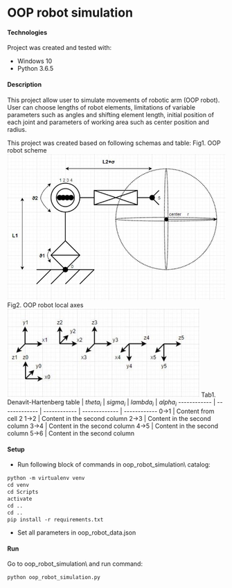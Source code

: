 # OOP robot simulation

#### Technologies
Project was created and tested with:
* Windows 10
* Python 3.6.5

#### Description
This project allow user to simulate movements of robotic arm (OOP robot). User can choose lengths of robot elements, limitations of variable parameters such as angles and shifting element length, initial position of each joint and parameters of working area such as center position and radius.

This project was created based on following schemas and table:
Fig1. OOP robot scheme
![robot scheme](/images/robot.JPG)
Fig2. OOP robot local axes
![robot axes](/images/axes.JPG)
Tab1. Denavit-Hartenberg table
  | $theta_i$ | $sigma_i$ | $lambda_i$ | $alpha_i$
------------ | ------------- | ------------ | ------------- | ------------
0->1 | Content from cell 2
1->2 | Content in the second column
2->3 | Content in the second column
3->4 | Content in the second column
4->5 | Content in the second column
5->6 | Content in the second column


#### Setup
- Run following block of commands in oop_robot_simulation\ catalog:
```
python -m virtualenv venv
cd venv
cd Scripts
activate
cd ..
cd ..
pip install -r requirements.txt
```
- Set all parameters in oop_robot_data.json


#### Run
Go to oop_robot_simulation\ and run command:
```
python oop_robot_simulation.py
```